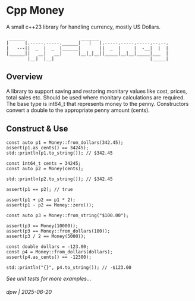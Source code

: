 # Cpp Money

A small c++23 library for handling currency, mostly US Dollars.

```
 ______                     _______                          
|      |.-----.-----.______|   |   |.-----.-----.-----.--.--.
|   ---||  _  |  _  |______|       ||  _  |     |  -__|  |  |
|______||   __|   __|      |__|_|__||_____|__|__|_____|___  |
        |__|  |__|                                    |_____|
```

## Overview

A library to support saving and restoring monitary values like cost, prices, total sales etc.  Should be used where monitary calculations are required.  
The base type is int64_t that represents money to the penny.  Constructors convert a double to the appropriate penny amount (cents).

## Construct & Use

```
const auto p1 = Money::from_dollars(342.45);
assert(p1.as_cents() == 34245);
std::println(p1.to_string()); // $342.45

const int64_t cents = 34245;
const auto p2 = Money(cents);

std::println(p2.to_string()); // $342.45

assert(p1 == p2); // true

assert(p1 + p2 == p1 * 2);
assert(p1 - p2 == Money::zero());

const auto p3 = Money::from_string("$100.00");

assert(p3 == Money(10000));
assert(p3 == Money::from_dollars(100));
assert(p3 / 2 == Money(5000));

const double dollars = -123.00;
const p4 = Money::from_dollars(dollars);
assert(p4.as_cents() == -12300);

std::println("{}", p4.to_string()); // -$123.00
```

_See unit tests for more examples..._

###### dpw | 2025-06-20

